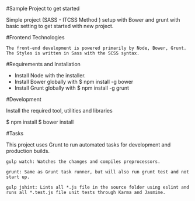 #Sample Project to get started

Simple project (SASS - ITCSS Method ) setup with Bower and grunt with basic setting to get started with new project.


#Frontend Technologies

    The front-end development is powered primarily by Node, Bower, Grunt.
    The Styles is written in Sass with the SCSS syntax.

#Requirements and Installation
  <ul>
    <li>  Install Node with the installer.</li>
    <li> Install Bower globally with $ npm install -g bower </li>
    <li> Install Grunt globally with $ npm install -g grunt</li>
  </ul>


#Development

Install the required tool, utilities and libraries

$ npm install
$ bower install

#Tasks

This project uses Grunt to run automated tasks for development and production builds.

    gulp watch: Watches the changes and compiles preprocessors.

    grunt: Same as Grunt task runner, but will also run grunt test and not start up.

    gulp jshint: Lints all *.js file in the source folder using eslint and runs all *.test.js file unit tests through Karma and Jasmine.
